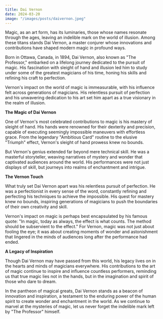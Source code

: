 ```yaml
---
title: Dai Vernon
date: 2024-03-20
image: "/images/posts/daivernon.jpeg"
---
```


Magic, as an art form, has its luminaries, those whose names resonate through the ages, leaving an indelible mark on the world of illusion. Among these titans stands Dai Vernon, a master conjurer whose innovations and contributions have shaped modern magic in profound ways.

Born in Ottawa, Canada, in 1894, Dai Vernon, also known as "The Professor," embarked on a lifelong journey dedicated to the pursuit of magic. His fascination with sleight of hand and illusion led him to study under some of the greatest magicians of his time, honing his skills and refining his craft to perfection.

Vernon's impact on the world of magic is immeasurable, with his influence felt across generations of magicians. His relentless pursuit of perfection and his unwavering dedication to his art set him apart as a true visionary in the realm of illusion.

**The Magic of Dai Vernon**

One of Vernon's most celebrated contributions to magic is his mastery of sleight of hand. His hands were renowned for their dexterity and precision, capable of executing seemingly impossible maneuvers with effortless grace. From the legendary "Ambitious Card" routine to the elusive "Triumph" effect, Vernon's sleight of hand prowess knew no bounds.

But Vernon's genius extended far beyond mere technical skill. He was a masterful storyteller, weaving narratives of mystery and wonder that captivated audiences around the world. His performances were not just displays of skill, but journeys into realms of enchantment and intrigue.

**The Vernon Touch**

What truly set Dai Vernon apart was his relentless pursuit of perfection. He was a perfectionist in every sense of the word, constantly refining and perfecting his techniques to achieve the impossible. His quest for mastery knew no bounds, inspiring generations of magicians to push the boundaries of their own creativity and skill.

Vernon's impact on magic is perhaps best encapsulated by his famous quote: "In magic, today as always, the effect is what counts. The method should be subservient to the effect." For Vernon, magic was not just about fooling the eye; it was about creating moments of wonder and astonishment that lingered in the minds of audiences long after the performance had ended.

**A Legacy of Inspiration**

Though Dai Vernon may have passed from this world, his legacy lives on in the hearts and minds of magicians everywhere. His contributions to the art of magic continue to inspire and influence countless performers, reminding us that true magic lies not in the hands, but in the imagination and spirit of those who dare to dream.

In the pantheon of magical greats, Dai Vernon stands as a beacon of innovation and inspiration, a testament to the enduring power of the human spirit to create wonder and enchantment in the world. As we continue to marvel at the mysteries of magic, let us never forget the indelible mark left by "The Professor" himself.

